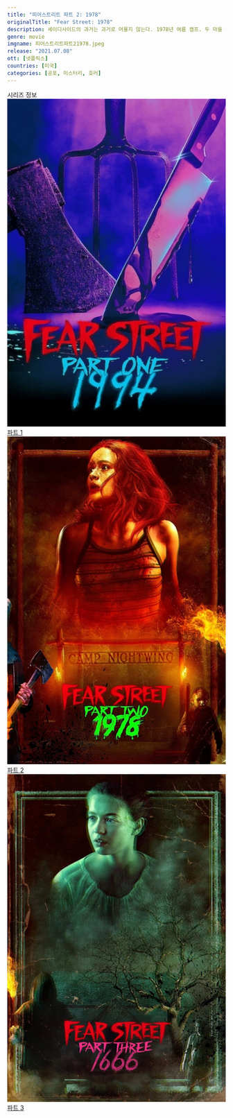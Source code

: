```yaml
---
title: "피어스트리트 파트 2: 1978"
originalTitle: "Fear Street: 1978"
description: 셰이디사이드의 과거는 과거로 머물지 않는다. 1978년 여름 캠프. 두 마을 아이들 사이에 긴장과 묘한 끌림이 들끓던 곳. 하지만 끔찍한 사건이 터지며 무시무시한 생존 싸움이 시작된다.
genre: movie
imgname: 피어스트리트파트21978.jpeg
release: "2021.07.08"
ott: [넷플릭스]
countries: [미국]
categories: [공포, 미스터리, 호러]
---
```


<div class="title bold">시리즈 정보</div>

<div class="season-list">
<div class="item">
<a href="https://lesflix.github.io/movie/피어스트리트파트1-1994" >
<img src="/poster/피어스트리트파트11994.jpeg" alt="피어스트리트파트1 1994 포스터 ">
파트 1</a>
</div>

<div class="item">
<a href="https://lesflix.github.io/movie/피어스트리트파트2-1978" >
<img src="/poster/피어스트리트파트21978.jpeg" alt="피어스트리트파트2 1978 포스터 ">
파트 2</a>
</div>

<div class="item">
<a href="https://lesflix.github.io/movie/피어스트리트파트3-1666" >
<img src="/poster/피어스트리트파트31666.jpeg" alt="피어스트리트파트3 1666 포스터 ">
파트 3</a>
</div>
</div>
